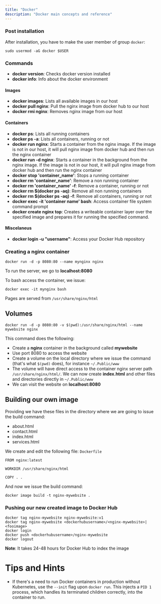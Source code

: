 ```yaml
---
title: "Docker"
description: "Docker main concepts and reference"
---
```


### Post installation

After installation, you have to make the user member of group `docker`:
```
sudo usermod -aG docker $USER
```

### Commands

- **docker version**: Checks docker version installed
- **docker info**: Info about the docker environment

#### Images
- **docker images**: Lists all available images in our host
- **docker pull nginx**: Pull the nginx image from docker hub to our host
- **docker rmi nginx**: Removes nginx image from our host

#### Containers
- **docker ps**: Lists all running containers
- **docker ps -a**: Lists all containers, running or not
- **docker run nginx**: Starts a container from the nginx image. If the image is not in our host, it will pull nginx image from docker hub and then run the nginx container
- **docker run -d nginx**: Starts a container in the background from the nginx image. If the image is not in our host, it will pull nginx image from docker hub and then run the nginx container
- **docker stop 'container_name'**: Stops a running container
- **docker rm 'container_name'**: Remove a non running container 
- **docker rm 'container_name' -f**: Remove a container, running or not 
- **docker rm $(docker ps -aq)**: Remove all non running containers
- **docker rm $(docker ps -aq) -f**: Remove all containers, running or not
- **docker exec -it 'container name' bash**: Access container file system command prompt
- **docker create nginx top**: Creates a writeable container layer over the specified image and prepares it for running the specified command.

#### Miscelaneus
- **docker login -u "username"**: Access your Docker Hub repository

### Creating a nginx container

`docker run -d -p 8080:80 --name mynginx nginx`

To run the server, we go to **localhost:8080**

To bash access the container, we issue:

`docker exec -it mynginx bash`

Pages are served from `/usr/share/nginx/html`

## Volumes

`docker run -d -p 8080:80 -v $(pwd):/usr/share/nginx/html --name mywebsite nginx`

This command does the following:

- Create a **nginx** container in the background called **mywebsite**
- Use port 8080 to access the website
- Create a volume on the local directory where we issue the command (that's what `$(pwd)` does), for instance `~/.Public/www`
- The volume will have direct access to the container nginx server path `/usr/share/nginx/html/`. We can now create **index.html** and other files and directories directly in `~/.Public/www` 
- We can visit the website on **localhost:8080**


## Building our own image

Providing we have these files in the directory where we are going to issue the build command:
- about.html
- contact.html
- index.html
- services.html

We create and edit the following file: `Dockerfile`

```
FROM nginx:latest

WORKDIR /usr/share/nginx/html

COPY . .
```

And now we issue the build command:

`docker image build -t nginx-mywebsite .`

### Pushing our new created image to Docker Hub

```
docker tag nginx-mywebsite nginx-mywebsite:v1
docker tag nginx-mywebsite <dockerhubusername>/<nginx-mywebsite>|<fooimage>
docker login
docker push <dockerhubusername>/nginx-mywebsite
docker logout
```

**Note**: It takes 24-48 hours for Docker Hub to index the image

# Tips and Hints

-  If there's a need to run Docker containers in production without Kubernetes, use the `--init` flag upon `docker run`. This injects a `PID 1` process, which handles its terminated children correctly, into the container to run.